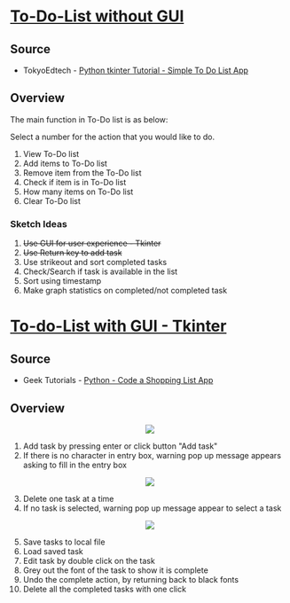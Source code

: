 # [To-Do-List without GUI](https://github.com/alyaafifahazmi/Your-To-Do-List/blob/main/To-Do.py)

## Source

- TokyoEdtech - [Python tkinter Tutorial - Simple To Do List App](https://www.youtube.com/watch?v=8qUJ9a_3zSQ)

## Overview
The main function in To-Do list is as below:
          
Select a number for the action that you would like to do. 
1. View To-Do list
2. Add items to To-Do list
3. Remove item from the To-Do list
4. Check if item is in To-Do list
5. How many items on To-Do list
6. Clear To-Do list

### Sketch Ideas
1. ~~Use GUI for user experience - Tkinter~~
2. ~~Use Return key to add task~~
3. Use strikeout and sort completed tasks 
4. Check/Search if task is available in the list 
5. Sort using timestamp
6. Make graph statistics on completed/not completed task

# [To-do-List with GUI - Tkinter](https://github.com/alyaafifahazmi/Your-To-Do-List/blob/main/To-Do_GUI.py)

## Source
- Geek Tutorials - [Python - Code a Shopping List App](https://www.youtube.com/watch?v=0m7csmqWAgI)

## Overview
<p align="center">
<img src = "https://github.com/alyaafifahazmi/Your-To-Do-List/blob/main/To-Do%20GUI.PNG">
</p>

1. Add task by pressing enter or click button "Add task"
2. If there is no character in entry box, warning pop up message appears asking to fill in the entry box

<p align="center">
<img src = "https://github.com/alyaafifahazmi/Your-To-Do-List/blob/main/Warning_AddTask.PNG">
</p>

3. Delete one task at a time
4. If no task is selected, warning pop up message appear to select a task

<p align="center">
<img src = "https://github.com/alyaafifahazmi/Your-To-Do-List/blob/main/Warning_DeleteTask.PNG">
</p>

5. Save tasks to local file
6. Load saved task
7. Edit task by double click on the task
8. Grey out the font of the task to show it is complete
9. Undo the complete action, by returning back to black fonts
10. Delete all the completed tasks with one click
